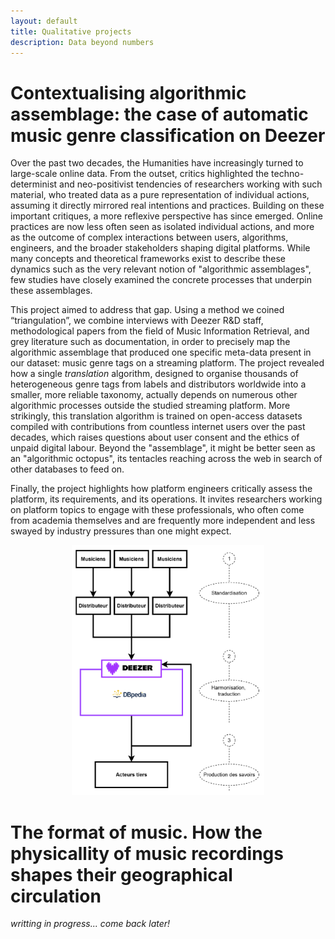 ```yaml
---
layout: default
title: Qualitative projects
description: Data beyond numbers
---
```


# Contextualising algorithmic assemblage: the case of automatic music genre classification on Deezer

Over the past two decades, the Humanities have increasingly turned to large-scale online data. From the outset, critics highlighted the techno-determinist and neo-positivist tendencies of researchers working with such material, who treated data as a pure representation of individual actions, assuming it directly mirrored real intentions and practices. Building on these important critiques, a more reflexive perspective has since emerged. Online practices are now less often seen as isolated individual actions, and more as the outcome of complex interactions between users, algorithms, engineers, and the broader stakeholders shaping digital platforms. While many concepts and theoretical frameworks exist to describe these dynamics such as the very relevant notion of "algorithmic assemblages", few studies have closely examined the concrete processes that underpin these assemblages.

This project aimed to address that gap. Using a method we coined “triangulation”, we combine interviews with Deezer R&D staff, methodological papers from the field of Music Information Retrieval, and grey literature such as documentation, in order to precisely map the algorithmic assemblage that produced one specific meta-data present in our dataset: music genre tags on a streaming platform. The project revealed how a single *translation* algorithm, designed to organise thousands of heterogeneous genre tags from labels and distributors worldwide into a smaller, more reliable taxonomy, actually depends on numerous other algorithmic processes outside the studied streaming platform. More strikingly, this translation algorithm is trained on open-access datasets compiled with contributions from countless internet users over the past decades, which raises questions about user consent and the ethics of unpaid digital labour. Beyond the "assemblage", it might be better seen as an "algorithmic octopus", its tentacles reaching across the web in search of other databases to feed on.

Finally, the project highlights how platform engineers critically assess the platform, its requirements, and its operations. It invites researchers working on platform topics to engage with these professionals, who often come from academia themselves and are frequently more independent and less swayed by industry pressures than one might expect.

<p align="center">
  <img src="https://raw.githubusercontent.com/m-boualami/m-boualami.github.io/refs/heads/master/assets/images/algo_genre.png" 
    alt="the productiton of genre meta-data on deezer"
    height="400"/>
</p>

# The format of music. How the physicallity of music recordings shapes their geographical circulation

*writting in progress... come back later!*
